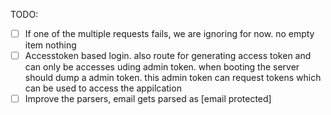 TODO:
- [ ] If one of the multiple requests fails, we are ignoring for now. no empty item nothing
- [ ] Accesstoken based login. also route for generating access token and can only be accesses uding admin token. when booting the server should dump a admin token. this admin token can request tokens which can be used to access the appilcation
- [ ] Improve the parsers, email gets parsed as [email protected]
